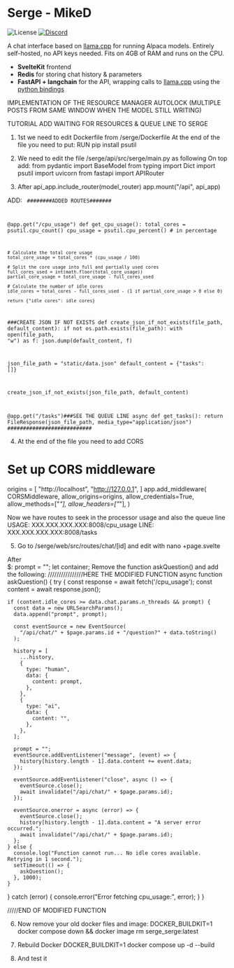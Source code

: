 # Serge - MikeD
![License](https://img.shields.io/github/license/nsarrazin/serge)
[![Discord](https://img.shields.io/discord/1088427963801948201?label=Discord)](https://discord.gg/62Hc6FEYQH)

A chat interface based on [llama.cpp](https://github.com/ggerganov/llama.cpp) for running Alpaca models. Entirely self-hosted, no API keys needed. Fits on 4GB of RAM and runs on the CPU.

- **SvelteKit** frontend
- **Redis** for storing chat history & parameters
- **FastAPI + langchain** for the API, wrapping calls to [llama.cpp](https://github.com/ggerganov/llama.cpp) using the [python bindings](https://github.com/abetlen/llama-cpp-python)

IMPLEMENTATION OF THE RESOURCE MANAGER
AUTOLOCK (MULTIPLE POSTS FROM SAME WINDOW WHEN THE MODEL STILL WRITING)


TUTORIAL ADD WAITING FOR RESOURCES & QUEUE LINE TO SERGE

1. 1st we need to edit Dockerfile from /serge/Dockerfile
At the end of the file you need to put:
RUN pip install psutil

2. We need to edit the file /serge/api/src/serge/main.py as following
On top add:
from pydantic import BaseModel
from typing import Dict
import psutil
import uvicorn
from fastapi import APIRouter

3. After
api_app.include_router(model_router)
app.mount("/api", api_app)

ADD:
<code>
########ADDED ROUTES#######

@app.get("/cpu_usage")
def get_cpu_usage():
    total_cores = psutil.cpu_count()
    cpu_usage = psutil.cpu_percent()  # in percentage

    # Calculate the total core usage
    total_core_usage = total_cores * (cpu_usage / 100)

    # Split the core usage into full and partially used cores
    full_cores_used = int(math.floor(total_core_usage))
    partial_core_usage = total_core_usage - full_cores_used

    # Calculate the number of idle cores
    idle_cores = total_cores - full_cores_used - (1 if partial_core_usage > 0 else 0)

    return {"idle_cores": idle_cores}

###CREATE JSON IF NOT EXISTS
def create_json_if_not_exists(file_path, default_content):
    if not os.path.exists(file_path):
        with open(file_path, "w") as f:
            json.dump(default_content, f)

json_file_path = "static/data.json"
default_content = {"tasks": []}

create_json_if_not_exists(json_file_path, default_content)

@app.get("/tasks")###SEE THE QUEUE LINE
async def get_tasks():
    return FileResponse(json_file_path, media_type="application/json")
###########################
</code>

4. At the end of the file you need to add CORS

# Set up CORS middleware
origins = [
    "http://localhost",
    "http://127.0.0.1",
]
app.add_middleware(
    CORSMiddleware,
    allow_origins=origins,
    allow_credentials=True,
    allow_methods=["*"],
    allow_headers=["*"],
)

Now we have routes to seek in the processor usage and also the queue line
USAGE: XXX.XXX.XXX.XXX:8008/cpu_usage
LINE: XXX.XXX.XXX.XXX:8008/tasks



5. Go to /serge/web/src/routes/chat/[id] and edit with nano +page.svelte

After  
 $: prompt = "";
let container;
Remove the function askQuestion() and add the following:
////////////////HERE THE MODIFIED FUNCTION
async function askQuestion() {
  try {
    const response = await fetch('/cpu_usage');
    const content = await response.json();

    if (content.idle_cores >= data.chat.params.n_threads && prompt) {
      const data = new URLSearchParams();
      data.append("prompt", prompt);

      const eventSource = new EventSource(
        "/api/chat/" + $page.params.id + "/question?" + data.toString()
      );

      history = [
        ...history,
        {
          type: "human",
          data: {
            content: prompt,
          },
        },
        {
          type: "ai",
          data: {
            content: "",
          },
        },
      ];

      prompt = "";
      eventSource.addEventListener("message", (event) => {
        history[history.length - 1].data.content += event.data;
      });

      eventSource.addEventListener("close", async () => {
        eventSource.close();
        await invalidate("/api/chat/" + $page.params.id);
      });

      eventSource.onerror = async (error) => {
        eventSource.close();
        history[history.length - 1].data.content = "A server error occurred.";
        await invalidate("/api/chat/" + $page.params.id);
      };
    } else {
      console.log("Function cannot run... No idle cores available. Retrying in 1 second.");
      setTimeout(() => {
        askQuestion();
      }, 1000);
    }
  } catch (error) {
    console.error("Error fetching cpu_usage:", error);
  }
}

/////END OF MODIFIED FUNCTION

6. Now remove your old docker files and image: 
DOCKER_BUILDKIT=1 docker compose down && docker image rm serge_serge:latest
7. Rebuild Docker
DOCKER_BUILDKIT=1 docker compose up -d --build

8. And test it

